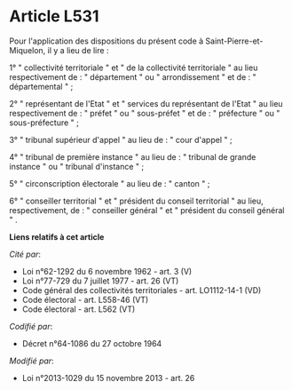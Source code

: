 # Article L531

Pour l'application des dispositions du présent code à Saint-Pierre-et-Miquelon, il y a lieu de lire :

1° " collectivité territoriale "  et  " de la collectivité territoriale "  au lieu respectivement de :  " département "  ou
" arrondissement "  et de :  " départemental "  ;

2°  " représentant de l'Etat "  et  " services du représentant de l'Etat "  au lieu respectivement de :  " préfet "  ou  "
sous-préfet "  et de :  " préfecture "  ou  " sous-préfecture "  ;

3°  " tribunal supérieur d'appel "  au lieu de :  " cour d'appel "  ;

4°  " tribunal de première instance "  au lieu de :  " tribunal de grande instance "  ou  " tribunal d'instance "  ;

5°  " circonscription électorale "  au lieu de :  " canton "  ;

6°  " conseiller territorial "  et  " président du conseil territorial "  au lieu, respectivement, de :  " conseiller général
"  et  " président du conseil général " .

**Liens relatifs à cet article**

_Cité par_:

  - Loi n°62-1292 du 6 novembre 1962 - art. 3 (V)
  - Loi n°77-729 du 7 juillet 1977 - art. 26 (VT)
  - Code général des collectivités territoriales - art. LO1112-14-1 (VD)
  - Code électoral - art. L558-46 (VT)
  - Code électoral - art. L562 (VT)

_Codifié par_:

  - Décret n°64-1086 du 27 octobre 1964

_Modifié par_:

  - Loi n°2013-1029 du 15 novembre 2013 - art. 26
